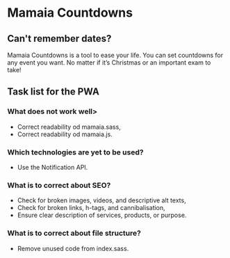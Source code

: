 # Mamaia Countdowns

## Can't remember dates?

Mamaia Countdowns is a tool to ease your life. You can set countdowns for any event you want. No matter if it’s Christmas or an important exam to take!

## Task list for the PWA

### What does not work well>

- Correct readability od mamaia.sass,
- Correct readability od mamaia.js.

### Which technologies are yet to be used?

- Use the Notification API.

### What is to correct about SEO?

- Check for broken images, videos, and descriptive alt texts,
- Check for broken links, h-tags, and cannibalisation,
- Ensure clear description of services, products, or purpose.

### What is to correct about file structure?

- Remove unused code from index.sass.
